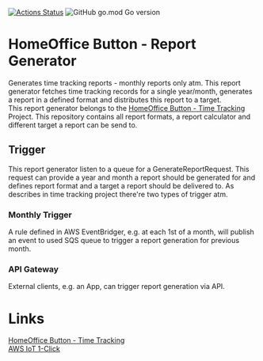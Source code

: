 [![Actions Status](https://github.com/tommzn/hob-report-generator/actions/workflows/go.image.build.yml/badge.svg)](https://github.com/tommzn/hob-report-generator/actions)
![GitHub go.mod Go version](https://img.shields.io/github/go-mod/go-version/tommzn/hob-report-generator)

# HomeOffice Button - Report Generator
Generates time tracking reports - monthly reports only atm. This report generator fetches time tracking records for a single year/month, generates a report in a defined format and distributes this report to a target.  
This report generator belongs to the [HomeOffice Button - Time Tracking](https://github.com/tommzn/hob-timetracker) Project. This repository contains all report formats, a report calculator and different target a report can be send to.

## Trigger
This report generator listen to a queue for a GenerateReportRequest. This request can provide a year and month a report should be generated for and defines report format and a target a report should be delivered to. As describes in time tracking project there're two types of trigger atm.
### Monthly Trigger
A rule defined in AWS EventBridger, e.g. at each 1st of a month, will publish an event to used SQS queue to trigger a report generation for previous month.
### API Gateway
External clients, e.g. an App, can trigger report generation via API.

# Links
[HomeOffice Button - Time Tracking](https://github.com/tommzn/hob-timetracker)  
[AWS IoT 1-Click](https://aws.amazon.com/iot-1-click/?nc1=h_ls)  
